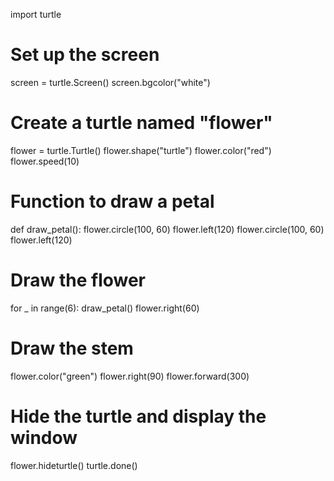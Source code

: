 import turtle

# Set up the screen
screen = turtle.Screen()
screen.bgcolor("white")

# Create a turtle named "flower"
flower = turtle.Turtle()
flower.shape("turtle")
flower.color("red")
flower.speed(10)

# Function to draw a petal
def draw_petal():
    flower.circle(100, 60)
    flower.left(120)
    flower.circle(100, 60)
    flower.left(120)

# Draw the flower
for _ in range(6):
    draw_petal()
    flower.right(60)

# Draw the stem
flower.color("green")
flower.right(90)
flower.forward(300)

# Hide the turtle and display the window
flower.hideturtle()
turtle.done()
